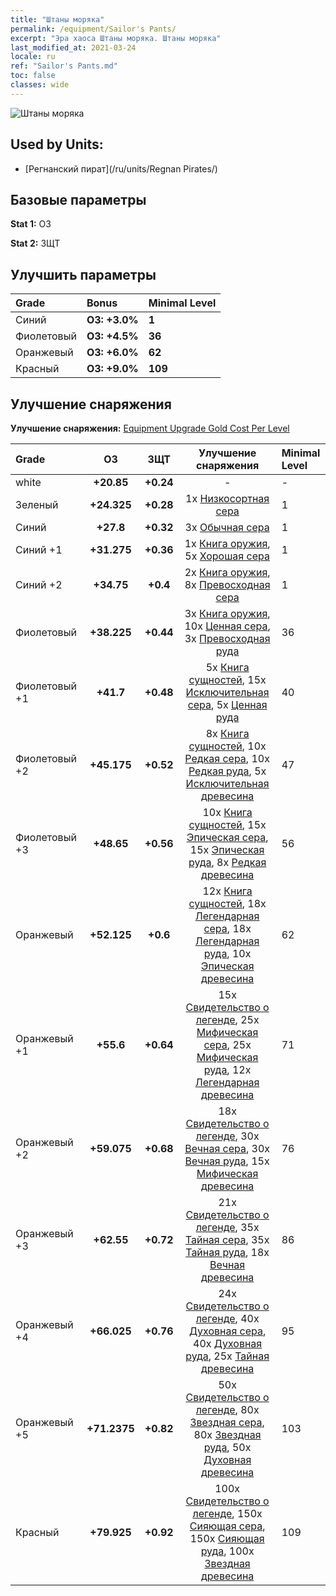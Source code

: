```yaml
---
title: "Штаны моряка"
permalink: /equipment/Sailor's Pants/
excerpt: "Эра хаоса Штаны моряка. Штаны моряка"
last_modified_at: 2021-03-24
locale: ru
ref: "Sailor's Pants.md"
toc: false
classes: wide
---
```


  ![Штаны моряка](/images/e/e_99014.png)

## Used by Units:

* [Регнанский пират](/ru/units/Regnan Pirates/) 


## Базовые параметры
 **Stat 1:** ОЗ

 **Stat 2:** ЗЩТ

## Улучшить параметры

  |     Grade    |   Bonus | Minimal Level | 
  |:-------------|:--------|:--------------| 
  | Синий | **ОЗ: +3.0%** | **1** | 
  | Фиолетовый | **ОЗ: +4.5%** | **36** | 
  | Оранжевый | **ОЗ: +6.0%** | **62** | 
  | Красный | **ОЗ: +9.0%** | **109** | 


## Улучшение снаряжения
 **Улучшение снаряжения:** [Equipment Upgrade Gold Cost Per Level](/equipment/EquipmentUpgradeCostPerLevel/) 

  |          Grade      | ОЗ | ЗЩТ | Улучшение снаряжения | Minimal Level |
  |:--------------------|:---------:|:---------:|:----------------:|:--------------|
  | white | **+20.85** | **+0.24** | - | - |
  | Зеленый | **+24.325** | **+0.28** | 1x [Низкосортная сера](/ru/Items/mat_3/) | 1 |
  | Синий | **+27.8** | **+0.32** | 3x [Обычная сера](/ru/Items/mat_9/) | 1 |
  | Синий +1 | **+31.275** | **+0.36** | 1x [Книга оружия](/ru/Items/mat_18/), 5x [Хорошая сера](/ru/Items/mat_15/) | 1 |
  | Синий +2 | **+34.75** | **+0.4** | 2x [Книга оружия](/ru/Items/mat_25/), 8x [Превосходная сера](/ru/Items/mat_22/) | 1 |
  | Фиолетовый | **+38.225** | **+0.44** | 3x [Книга оружия](/ru/Items/mat_32/), 10x [Ценная сера](/ru/Items/mat_29/), 3x [Превосходная руда](/ru/Items/mat_19/) | 36 |
  | Фиолетовый +1 | **+41.7** | **+0.48** | 5x [Книга сущностей](/ru/Items/mat_39/), 15x [Исключительная сера](/ru/Items/mat_36/), 5x [Ценная руда](/ru/Items/mat_26/) | 40 |
  | Фиолетовый +2 | **+45.175** | **+0.52** | 8x [Книга сущностей](/ru/Items/mat_46/), 10x [Редкая сера](/ru/Items/mat_43/), 10x [Редкая руда](/ru/Items/mat_40/), 5x [Исключительная древесина](/ru/Items/mat_34/) | 47 |
  | Фиолетовый +3 | **+48.65** | **+0.56** | 10x [Книга сущностей](/ru/Items/mat_53/), 15x [Эпическая сера](/ru/Items/mat_50/), 15x [Эпическая руда](/ru/Items/mat_47/), 8x [Редкая древесина](/ru/Items/mat_41/) | 56 |
  | Оранжевый | **+52.125** | **+0.6** | 12x [Книга сущностей](/ru/Items/mat_60/), 18x [Легендарная сера](/ru/Items/mat_57/), 18x [Легендарная руда](/ru/Items/mat_54/), 10x [Эпическая древесина](/ru/Items/mat_48/) | 62 |
  | Оранжевый +1 | **+55.6** | **+0.64** | 15x [Свидетельство о легенде](/ru/Items/mat_67/), 25x [Мифическая сера](/ru/Items/mat_64/), 25x [Мифическая руда](/ru/Items/mat_61/), 12x [Легендарная древесина](/ru/Items/mat_55/) | 71 |
  | Оранжевый +2 | **+59.075** | **+0.68** | 18x [Свидетельство о легенде](/ru/Items/mat_74/), 30x [Вечная сера](/ru/Items/mat_71/), 30x [Вечная руда](/ru/Items/mat_68/), 15x [Мифическая древесина](/ru/Items/mat_62/) | 76 |
  | Оранжевый +3 | **+62.55** | **+0.72** | 21x [Свидетельство о легенде](/ru/Items/mat_81/), 35x [Тайная сера](/ru/Items/mat_78/), 35x [Тайная руда](/ru/Items/mat_75/), 18x [Вечная древесина](/ru/Items/mat_69/) | 86 |
  | Оранжевый +4 | **+66.025** | **+0.76** | 24x [Свидетельство о легенде](/ru/Items/mat_88/), 40x [Духовная сера](/ru/Items/mat_85/), 40x [Духовная руда](/ru/Items/mat_82/), 25x [Тайная древесина](/ru/Items/mat_76/) | 95 |
  | Оранжевый +5 | **+71.2375** | **+0.82** | 50x [Свидетельство о легенде](/ru/Items/mat_95/), 80x [Звездная сера](/ru/Items/mat_92/), 80x [Звездная руда](/ru/Items/mat_89/), 50x [Духовная древесина](/ru/Items/mat_83/) | 103 |
  | Красный | **+79.925** | **+0.92** | 100x [Свидетельство о легенде](/ru/Items/mat_102/), 150x [Сияющая сера](/ru/Items/mat_99/), 150x [Сияющая руда](/ru/Items/mat_96/), 100x [Звездная древесина](/ru/Items/mat_90/) | 109 |

